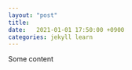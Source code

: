 ```yaml
---
layout: "post"
title: 
date:   2021-01-01 17:50:00 +0900
categories: jekyll learn
---
```


Some content